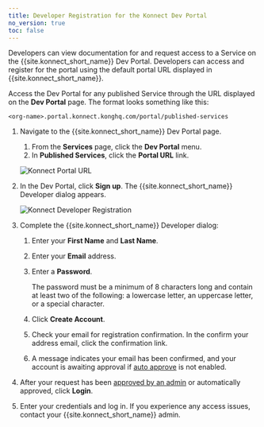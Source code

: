 ```yaml
---
title: Developer Registration for the Konnect Dev Portal
no_version: true
toc: false
---
```


Developers can view documentation for and request access to a Service on the
{{site.konnect_short_name}} Dev Portal. Developers can access and register for the
portal using the default portal URL displayed in {{site.konnect_short_name}}.

Access the Dev Portal for any published Service through the URL
displayed on the **Dev Portal** page. The format looks something like this:

```
<org-name>.portal.konnect.konghq.com/portal/published-services
```

1. Navigate to the {{site.konnect_short_name}} Dev Portal page.

   1. From the **Services** page, click the **Dev Portal** menu.
   2. In **Published Services**, click the **Portal URL** link.

   ![Konnect Portal URL](/assets/images/docs/konnect/konnect-pub-services-portal-url.png)

2. In the Dev Portal, click **Sign up**. The {{site.konnect_short_name}} Developer dialog appears.

   ![Konnect Developer Registration](/assets/images/docs/konnect/konnect-dev-sign-up.png)

3. Complete the {{site.konnect_short_name}} Developer dialog:

   1. Enter your **First Name** and **Last Name**.

   2. Enter your **Email** address.

   3. Enter a **Password**.

      The password must be a minimum of 8 characters long and contain at least two of the
      following: a lowercase letter, an uppercase letter, or a special
      character.

   4. Click **Create Account**.

   5. Check your email for registration confirmation. In the confirm your address email, click the confirmation link.

   6. A message indicates your email has been confirmed, and your account is awaiting approval
      if [auto approve](/konnect/dev-portal/administrators/auto-approve-devs-apps) is not enabled.

6. After your request has been [approved by an admin](/konnect/dev-portal/administrators/manage-devs) or automatically approved,
   click **Login**.

7. Enter your credentials and log in. If you experience any access issues, contact your {{site.konnect_short_name}} admin.
